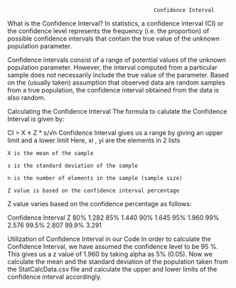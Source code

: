                                                   Confidence Interval

What is the Confidence Interval?
In statistics, a confidence interval (CI) or the confidence level represents the frequency (i.e. the proportion) of possible confidence intervals that contain the true value of the unknown population parameter.

Confidence intervals consist of a range of potential values of the unknown population parameter. However, the interval computed from a particular sample does not necessarily include the true value of the parameter. Based on the (usually taken) assumption that observed data are random samples from a true population, the confidence interval obtained from the data is also random.

Calculating the Confidence Interval
The formula to calulate the Confidence Interval is given by:

CI = X  ±  Z * s/√n
Confidence Interval gives us a range by giving an upper limit and a lower limit Here, xi , yi are the elements in 2 lists

    X is the mean of the sample
    
    s is the standard deviation of the sample
    
    n is the number of elements in the sample (sample size)
    
    Z value is based on the confidence interval percentage
Z value varies based on the confidence percentage as follows:

Confidence Interval	Z
80%	1.282
85%	1.440
90%	1.645
95%	1.960
99%	2.576
99.5%	2.807
99.9%	3.291

Utilization of Confidence Interval in our Code
In order to calculate the Confidence Interval, we have assumed the confidence level to be 95 %. This gives us a z value of 1.960 by taking alpha as 5% (0.05). Now we calculate the mean and the standard deviation of the population taken from the StatCalcData.csv file and calculate the upper and lower limits of the confidence interval accordingly.

